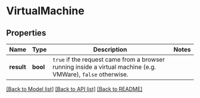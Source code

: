 # VirtualMachine

## Properties
Name | Type | Description | Notes
------------ | ------------- | ------------- | -------------
**result** | **bool** | `true` if the request came from a browser running inside a virtual machine (e.g. VMWare), `false` otherwise.  | 

[[Back to Model list]](../README.md#documentation-for-models) [[Back to API list]](../README.md#documentation-for-api-endpoints) [[Back to README]](../README.md)


